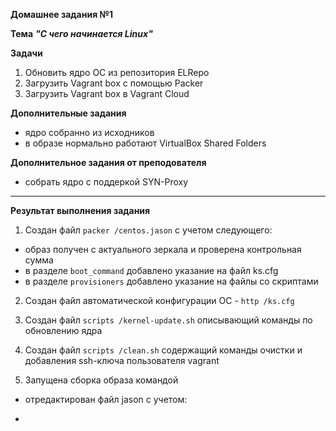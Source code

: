 **Домашнее задания №1**

**Тема** ***"С чего начинается Linux"***

**Задачи**
1. Обновить ядро ОС из репозитория ELRepo
2. Загрузить Vagrant box с помощью Packer
3. Загрузить Vagrant box в Vagrant Cloud

**Дополнительные задания**
- ядро собранно из исходников
- в образе нормально работают VirtualBox Shared Folders

**Дополнительное задания от преподователя** 
- собрать ядро с поддеркой SYN-Proxy 
--- 
**Результат выполнения задания** 

1. Создан файл `packer /centos.jason` с учетом следующего: 
- образ получен с актуального зеркала и проверена контрольная сумма 
- в разделе `boot_command` добавлено указание на файл ks.cfg
- в разделе `provisioners` добавлено указание на файлы со скриптами
     
2. Создан файл автоматической конфигурации ОС - `http /ks.cfg`

3. Создан файл `scripts /kernel-update.sh` описывающий команды по обновлению ядра

4. Создан файл `scripts /clean.sh` содержащий команды очистки и добавления ssh-ключа пользователя vagrant

5. Запущена сборка образа командой
 
     

- отредактирован файл jason с учетом:
* 

